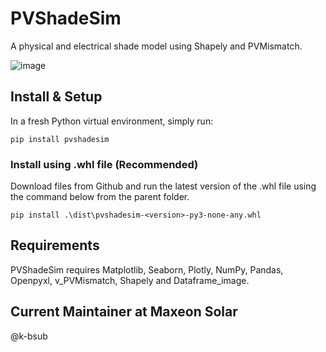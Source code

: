 # PVShadeSim
 A physical and electrical shade model using Shapely and PVMismatch.

![image](https://github.com/user-attachments/assets/979498f7-2e68-4a2d-9560-a97d184d83e6)

## Install & Setup
In a fresh Python virtual environment, simply run:

```
pip install pvshadesim
```

### Install using .whl file (Recommended)
Download files from Github and run the latest version of the .whl file using the command below from the parent folder.

```
pip install .\dist\pvshadesim-<version>-py3-none-any.whl
```

## Requirements

PVShadeSim requires Matplotlib, Seaborn, Plotly, NumPy, Pandas, Openpyxl, v_PVMismatch, Shapely and Dataframe_image.

## Current Maintainer at Maxeon Solar

@k-bsub
